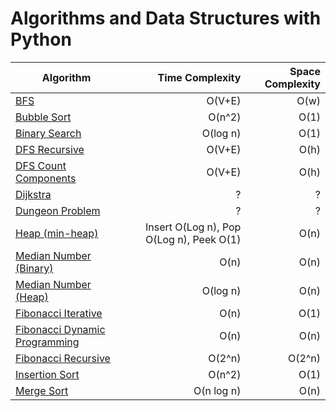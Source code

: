 # Algorithms and Data Structures with Python

| Algorithm        | Time Complexity | Space Complexity |
| ------------- | -------------:| -----:|
| [BFS](https://github.com/adrianosferreira/python-algorithms/blob/master/bfs.py)      | O(V+E) | O(w) |
| [Bubble Sort](https://github.com/adrianosferreira/python-algorithms/blob/master/bubble-sort.py)      | O(n^2) | O(1) |
| [Binary Search](https://github.com/adrianosferreira/python-algorithms/blob/master/binary-search.py)      | O(log n) | O(1) |
| [DFS Recursive](https://github.com/adrianosferreira/python-algorithms/blob/master/dfs.py)      | O(V+E) | O(h) |
| [DFS Count Components](https://github.com/adrianosferreira/python-algorithms/blob/master/dfs-components.py)      | O(V+E) | O(h) |
| [Dijkstra](https://github.com/adrianosferreira/python-algorithms/blob/master/dijkstra.py)      | ? | ? |
| [Dungeon Problem](https://github.com/adrianosferreira/python-algorithms/blob/master/bfs-dungeon-problem.py)      | ? | ? |
| [Heap (min-heap)](https://github.com/adrianosferreira/python-algorithms/blob/master/heap.py)      | Insert O(Log n), Pop O(Log n), Peek O(1)| O(n) |
| [Median Number (Binary)](https://github.com/adrianosferreira/python-algorithms/blob/master/median-binary.py) | O(n) | O(n) |
| [Median Number (Heap)](https://github.com/adrianosferreira/python-algorithms/blob/master/median-heap.py) | O(log n) | O(n) |
| [Fibonacci Iterative](https://github.com/adrianosferreira/python-algorithms/blob/master/fibonacci.py) | O(n) | O(1) |
| [Fibonacci Dynamic Programming](https://github.com/adrianosferreira/python-algorithms/blob/master/fibonacci.py) | O(n) | O(n) |
| [Fibonacci Recursive](https://github.com/adrianosferreira/python-algorithms/blob/master/fibonacci.py) | O(2^n) | O(2^n) |
| [Insertion Sort](https://github.com/adrianosferreira/python-algorithms/blob/master/insertion-sort.py) | O(n^2) | O(1) |
| [Merge Sort](https://github.com/adrianosferreira/python-algorithms/blob/master/merge-sort.py)      | O(n log n) | O(n) |